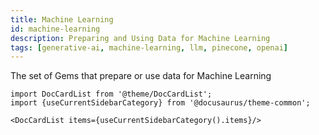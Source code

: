 ```yaml
---
title: Machine Learning
id: machine-learning
description: Preparing and Using Data for Machine Learning
tags: [generative-ai, machine-learning, llm, pinecone, openai]
---
```


The set of Gems that prepare or use data for Machine Learning

```mdx-code-block
import DocCardList from '@theme/DocCardList';
import {useCurrentSidebarCategory} from '@docusaurus/theme-common';

<DocCardList items={useCurrentSidebarCategory().items}/>
```
